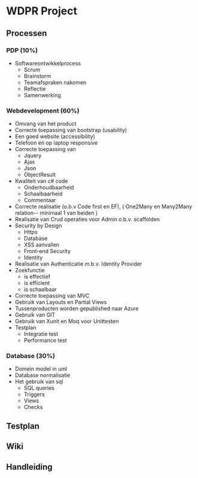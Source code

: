 # WDPR Project

## Processen

### PDP (10%)

+ Softwareontwikkelprocess
  - Scrum
  - Brainstorm
  - Teamafspraken nakomen
  - Reflectie
  - Samenwerking

### Webdevelopment (60%)

+ Omvang van het product
+ Correcte toepassing van bootstrap (usability)
+ Een goed website (accessibility)
+ Telefoon en op laptop responsive
+ Correcte toepassing van
  - Jquery
  - Ajax
  - Json
  - ObjectResult
+ Kwaliteit van c# code
  - Onderhoudbaarheid
  - Schaalbaarheid
  - Commentaar
+ Correcte realisatie (o.b.v Code first en EF), ( One2Many en Many2Many relation-- minimaal 1 van beiden )
+ Realisatie van Crud operaties voor Admin o.b.v. scaffolden
+ Security by Design
  - Https
  - Database
  - XSS aanvallen
  - Front-end Security
  - Identity
+ Realisatie van Authenticatie m.b.v. Identity Provider
+ Zoekfunctie
  - is effectief
  - is efficient
  - is schaalbaar
+ Correcte toepassing van MVC
+ Gebruik van Layouts en Partial Views
+ Tussenproducten worden gepublished naar Azure
+ Gebruik van GIT
+ Gebruik van Xunit en Moq voor Unittesten
+ Testplan
  - Integratie test
  - Performance test

### Database (30%)

+ Domein model in uml
+ Database normalisatie
+ Het gebruik van sql
  - SQL queries
  - Triggers
  - Views
  - Checks


## Testplan

## Wiki

## Handleiding

